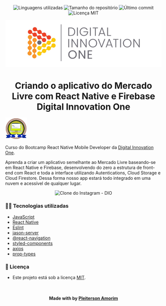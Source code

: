 <!-- Badges session -->
<p align="center">
  <!-- languages -->
  <img src="https://img.shields.io/github/languages/count/pleiterson/clone-mercadolivre-dio?style=social" alt="Linguagens utilizadas">
  <!-- repo size -->
  <img src="https://img.shields.io/github/repo-size/Pleiterson/clone-mercadolivre-dio?style=social" alt="Tamanho do repositório">
  <!-- last commit -->
  <img src="https://img.shields.io/github/last-commit/Pleiterson/clone-mercadolivre-dio?style=social" alt="Último commit">
  <!-- licence MIT -->
  <img src="https://img.shields.io/github/license/Pleiterson/clone-mercadolivre-dio?style=social" alt="Licença MIT">
</p>

<!--Banner session-->
<p align="center">
  <img src="./src/assets/readme/banner.png" alt="DIO" title="Digital Innovation One">
</p>

<!--About session-->
<h1 align="center">Criando o aplicativo do Mercado Livre com React Native e Firebase<br>Digital Innovation One</h1>

<img src="./src/assets/readme/badge.png" title="Badge" width="70" height="70">

Curso do Bootcamp React Native Mobile Developer da [Digital Innovation One](https://digitalinnovation.one/).

Aprenda a criar um aplicativo semelhante ao Mercado Livre baseando-se em React Native e Firebase, desenvolvendo do zero a estrutura de front-end com React e toda a interface utilizando Autentications, Cloud Storage e Cloud Firestore. Dessa forma nosso app estará todo integrado em uma nuvem e acessível de qualquer lugar.

<p align="center"><img src="./src/assets/readme/projeto.png" title="Clone do Instagram - DIO"></p>


<h3>👨‍💻 Tecnologias utilizadas</h3>

- [JavaScript](https://developer.mozilla.org/en-US/docs/Web/JavaScript)
- [React Native](https://reactnative.dev/docs/getting-started)
- [Eslint](https://github.com/eslint/eslint)
- [jason-server](https://github.com/typicode/json-server)
- [@react-navigation](https://reactnavigation.org/docs/getting-started/)
- [styled-components](https://styled-components.com/docs)
- [axios](https://github.com/axios/axios)
- [prop-types](https://www.npmjs.com/package/prop-types)

<!--License session-->
<h3>📝 Licença</h3>

- Este projeto está sob a licença [MIT](./LICENSE).

<!--Bottom session-->
<br><h4 align=center>Made with by <a target="_blank" href="https://pleiterson.vercel.app" >Pleiterson Amorim</a></h4>
